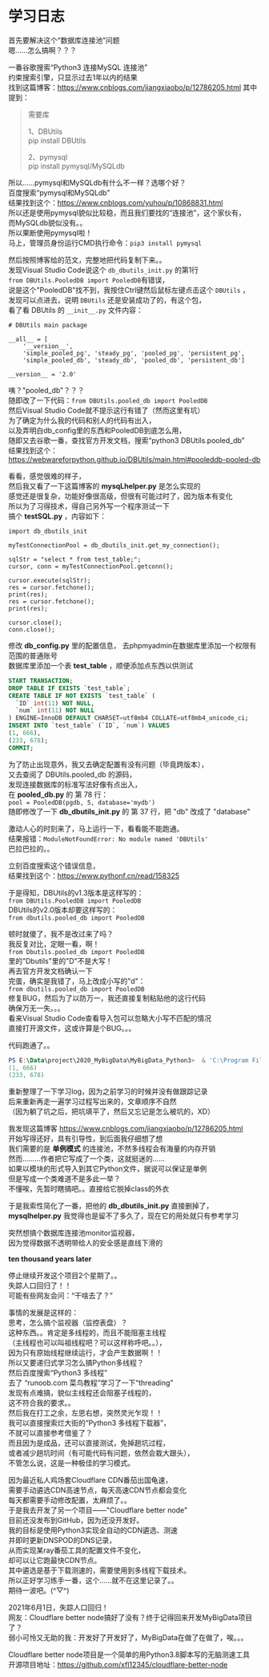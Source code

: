 # 学习日志

首先要解决这个“数据库连接池”问题  
嗯……怎么搞啊？？？

一番谷歌搜索“Python3 连接MySQL 连接池”  
约束搜索引擎，只显示过去1年以内的结果  
找到这篇博客：<https://www.cnblogs.com/jiangxiaobo/p/12786205.html>
其中提到：  

>需要库  
> 
>1、DBUtils   
> pip install DBUtils  
> 
>2、pymysql  
> pip install pymysql/MySQLdb  

所以……pymysql和MySQLdb有什么不一样？选哪个好？  
百度搜索“pymysql和MySQLdb”  
结果找到这个：<https://www.cnblogs.com/yuhou/p/10868831.html>  
所以还是使用pymysql貌似比较稳，而且我们要找的“连接池”，这个家伙有，  
而MySQLdb貌似没有。。  
所以果断使用pymysql啦！  
马上，管理员身份运行CMD执行命令：`pip3 install pymysql`  

然后按照博客给的范文，完整地把代码复制下来。。  
发现Visual Studio Code说这个 `db_dbutils_init.py` 的第1行  
`from DBUtils.PooledDB import PooledDB`有错误，  
说是这个"PooledDB"找不到，我按住Ctrl键然后鼠标左键点击这个 `DBUtils` ，  
发现可以点进去，说明 `DBUtils` 还是安装成功了的，有这个包，  
看了看 DBUtils 的 `__init__.py` 文件内容：  

```text
# DBUtils main package

__all__ = [
    '__version__',
    'simple_pooled_pg', 'steady_pg', 'pooled_pg', 'persistent_pg',
    'simple_pooled_db', 'steady_db', 'pooled_db', 'persistent_db']

__version__ = '2.0'
```

咦？"pooled_db"？？？  
随即改了一下代码：`from DBUtils.pooled_db import PooledDB`  
然后Visual Studio Code就不提示这行有错了（然而这里有坑）  
为了确定为什么我的代码和别人的代码有出入，  
以及弄明白db_config里的东西和PooledDB到底怎么用，  
随即又去谷歌一番，查找官方开发文档，搜索“python3 DBUtils.pooled_db”  
结果找到这个：<https://webwareforpython.github.io/DBUtils/main.html#pooleddb-pooled-db>  

看看，感觉很难的样子，  
然后我又看了一下这篇博客的 **mysqLhelper.py** 是怎么实现的  
感觉还是很复杂，功能好像很高级，但很有可能过时了，因为版本有变化  
所以为了习得技术，得自己另外写一个程序测试一下  
搞个 **testSQL.py** ，内容如下：  

```text
import db_dbutils_init

myTestConnectionPool = db_dbutils_init.get_my_connection();

sqlStr = "select * from test_table;";
cursor, conn = myTestConnectionPool.getconn();

cursor.execute(sqlStr);
res = cursor.fetchone();
print(res);
res = cursor.fetchone();
print(res);

cursor.close();
conn.close();
```

修改 **db_config.py** 里的配置信息，
去phpmyadmin在数据库里添加一个权限有范围的普通账号  
数据库里添加一个表 **test_table** ，顺便添加点东西以供测试  

```sql
START TRANSACTION;
DROP TABLE IF EXISTS `test_table`;
CREATE TABLE IF NOT EXISTS `test_table` (
  `ID` int(11) NOT NULL,
  `num` int(11) NOT NULL
) ENGINE=InnoDB DEFAULT CHARSET=utf8mb4 COLLATE=utf8mb4_unicode_ci;
INSERT INTO `test_table` (`ID`, `num`) VALUES
(1, 666),
(233, 678);
COMMIT;
```

为了防止出现意外，我又去确定配置有没有问题（毕竟跨版本），  
又去查阅了 DBUtils.pooled_db 的源码，  
发现连接数据库的标准写法好像有点出入，  
在 **pooled_db.py** 的 第 78 行：  
`pool = PooledDB(pgdb, 5, database='mydb')`  
随即修改了一下 **db_dbutils_init.py** 的 第 37 行，把 "db" 改成了 "database"

激动人心的时刻来了，马上运行一下，看看能不能跑通。  
结果报错：`ModuleNotFoundError: No module named 'DBUtils'`  
巴拉巴拉的。。  

立刻百度搜索这个错误信息，  
结果找到这个：<https://www.pythonf.cn/read/158325>  

于是得知，DBUtils的v1.3版本是这样写的：  
`from DBUtils.PooledDB import PooledDB`  
DBUtils的v2.0版本却要这样写的：  
`from dbutils.pooled_db import PooledDB`  

顿时就傻了，我不是改过来了吗？  
我反复对比，定眼一看，啊！  
`from Dbutils.pooled_db import PooledDB`  
里的"Dbutils"里的"D"不是大写！  
再去官方开发文档确认一下  
完蛋，确实是我错了，马上改成小写的"d"：  
`from dbutils.pooled_db import PooledDB`  
修复BUG，然后为了以防万一，我还直接复制粘贴他的这行代码  
确保万无一失。。。  
看来Visual Studio Code查看导入包可以忽略大小写不匹配的情况  
直接打开源文件，这或许算是个BUG。。。  

代码跑通了。。  

```powershell
PS E:\Data\project\2020_MyBigData\MyBigData_Python3>  & 'C:\Program Files\Python38\python.exe' 'E:\sysdata\xfl666\.vscode\extensions\ms-python.python-2020.12.424452561\pythonFiles\lib\python\debugpy\launcher' '45318' '--' 'e:\Data\project\2020_MyBigData\MyBigData_Python3\testSQL.py'
(1, 666)
(233, 678)
```

重新整理了一下学习log，因为之前学习的时候并没有做跟踪记录  
后来重新再走一遍学习过程写出来的，文章顺序不自然  
（因为躺了坑之后，把坑填平了，然后又忘记是怎么被坑的，XD）  

我发现这篇博客 <https://www.cnblogs.com/jiangxiaobo/p/12786205.html>  
开始写得还好，具有引导性，到后面我仔细想了想  
我们需要的是 **单例模式** 的连接池，不然多线程会有海量的内存开销  
然而………作者把它写成了一个类，这就挺迷的……  
如果以模块的形式导入到其它Python文件，据说可以保证是单例  
但是写成一个类难道不是多此一举？  
不懂唉，先暂时瞎搞吧。。直接给它脱掉class的外衣  

于是我索性简化了一番，把他的 **db_dbutils_init.py** 直接删掉了，  
**mysqlhelper.py** 我觉得也是留不了多久了，现在它的用处就只有参考学习  

突然想搞个数据库连接池monitor监视器，  
因为觉得数据不透明带给人的安全感是直线下滑的  

**ten thousand years later**

停止继续开发这个项目2个星期了。。  
失踪人口回归了！！  
可能有些网友会问：“干啥去了？”  

事情的发展是这样的：  
思考，怎么搞个监视器（监控表盘）？  
这种东西。。肯定是多线程的，而且不能阻塞主线程  
（主线程也可以叫祖线程吧？可以这样称呼吧。。），  
因为只有原始线程继续运行，才会产生数据啊！！  
所以又要递归式学习怎么搞Python多线程？  
然后百度搜索“Python3 多线程”  
去了 “runoob.com 菜鸟教程”学习了一下“threading”  
发现有点难搞，貌似主线程还会阻塞子线程的，  
这不符合我的要求。。  
然后我在打工之余，左思右想，突然灵光乍现！！  
我可以直接搜索烂大街的“Python3 多线程下载器”，  
不就可以直接参考借鉴了？  
而且因为是成品，还可以直接测试，免掉趟坑过程，  
或者减少趟坑时间（有可能代码有问题，依然会栽大跟头），  
不管怎么说，这是一种极佳的学习模式。  

因为最近私人鸡场套Cloudflare CDN番茄出国龟速，  
需要手动遴选CDN高速节点，每天高速CDN节点都会变化  
每天都需要手动修改配置，太麻烦了。。  
于是我去开发了另一个项目——"Cloudflare better node"  
目前还没发布到GitHub，因为还没开发好。  
我的目标是使用Python3实现全自动的CDN遴选、测速  
并即时更新DNSPOD的DNS记录，  
从而实现某ray番茄工具的配置文件不变化，  
却可以让它跑最快CDN节点。  
其中遴选是基于下载测速的，需要使用到多线程下载技术。  
所以正好学习练手一番，这个……就不在这里记录了。。  
期待一波吧。(^▽^)  

2021年6月1日，失踪人口回归！  
网友：Cloudflare better node搞好了没有？终于记得回来开发MyBigData项目了？  
弱小可怜又无助的我：开发好了开发好了，MyBigData在做了在做了，唉。。。  

Cloudflare better node项目是一个简单的用Python3.8脚本写的无脑测速工具  
开源项目地址：<https://github.com/xfl12345/cloudflare-better-node>  

